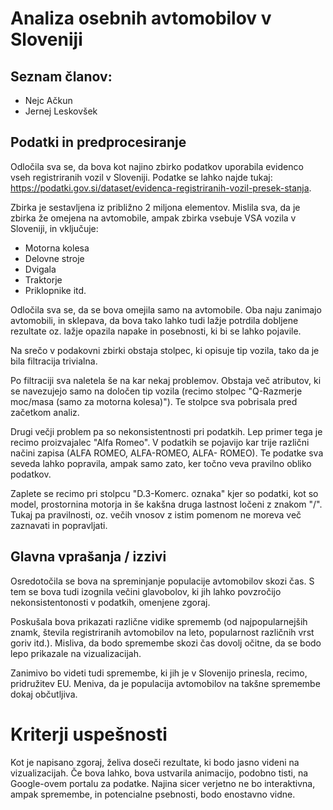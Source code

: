 # Analiza osebnih avtomobilov v Sloveniji

## Seznam članov:
* Nejc Ačkun
* Jernej Leskovšek


## Podatki in predprocesiranje
Odločila sva se, da bova kot najino zbirko podatkov uporabila evidenco vseh registriranih vozil v Sloveniji. Podatke se lahko najde tukaj: https://podatki.gov.si/dataset/evidenca-registriranih-vozil-presek-stanja.

Zbirka je sestavljena iz približno 2 miljona elementov. Mislila sva, da je zbirka že omejena na avtomobile, ampak zbirka vsebuje VSA vozila v Sloveniji, in vključuje:
 * Motorna kolesa
 * Delovne stroje
 * Dvigala
 * Traktorje
 * Priklopnike itd.
 
Odločila sva se, da se bova omejila samo na avtomobile. Oba naju zanimajo avtomobili, in sklepava, da bova tako lahko tudi lažje potrdila dobljene rezultate oz. lažje opazila napake in posebnosti, ki bi se lahko pojavile. 

Na srečo v podakovni zbirki obstaja stolpec, ki opisuje tip vozila, tako da je bila filtracija trivialna.

Po filtraciji sva naletela še na kar nekaj problemov. Obstaja več atributov, ki se navezujejo samo na določen tip vozila (recimo stolpec "Q-Razmerje moc/masa (samo za motorna kolesa)"). Te stolpce sva pobrisala pred začetkom analiz.

Drugi večji problem pa so nekonsistentnosti pri podatkih. Lep primer tega je recimo proizvajalec "Alfa Romeo". V podatkih se pojavijo kar trije različni načini zapisa (ALFA ROMEO, ALFA-ROMEO, ALFA- ROMEO). Te podatke sva seveda lahko popravila, ampak samo zato, ker točno veva pravilno obliko podatkov. 

Zaplete se recimo pri stolpcu "D.3-Komerc. oznaka" kjer so podatki, kot so model, prostornina motorja in še kakšna druga lastnost ločeni z znakom "/". Tukaj pa pravilnosti, oz. večih vnosov z istim pomenom ne moreva več zaznavati in popravljati.

## Glavna vprašanja / izzivi
Osredotočila se bova na spreminjanje populacije avtomobilov skozi čas. S tem se bova tudi izognila večini glavobolov, ki jih lahko povzročijo nekonsistentonosti v podatkih, omenjene zgoraj.

Poskušala bova prikazati različne vidike sprememb (od najpopularnejših znamk, števila registriranih avtomobilov na leto, popularnost različnih vrst goriv itd.). Misliva, da bodo spremembe skozi čas dovolj očitne, da se bodo lepo prikazale na vizualizacijah.

Zanimivo bo videti tudi spremembe, ki jih je v Slovenijo prinesla, recimo, pridružitev EU. Meniva, da je populacija avtomobilov na takšne spremembe dokaj občutljiva.

# Kriterji uspešnosti
Kot je napisano zgoraj, želiva doseči rezultate, ki bodo jasno videni na vizualizacijah. Če bova lahko, bova ustvarila animacijo, podobno tisti, na Google-ovem portalu za podatke. Najina sicer verjetno ne bo interaktivna, ampak spremembe, in potencialne psebnosti, bodo enostavno vidne.

